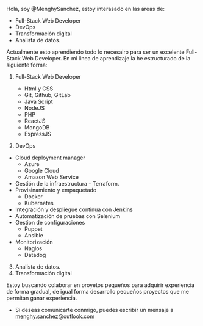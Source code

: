 Hola, soy @MenghySanchez, estoy interasado en las áreas de: 
- Full-Stack Web Developer
- DevOps
- Transformación digital
- Analista de datos.

Actualmente esto aprendiendo todo lo necesairo para ser un excelente Full-Stack Web Developer.
En mi linea de aprendizaje la he estructurado de la siguiente forma:

1. Full-Stack Web Developer
	- Html y CSS
	- Git, Github, GitLab
	- Java Script
	- NodeJS
	- PHP
	- ReactJS
	- MongoDB
	- ExpressJS
  
2. DevOps
  - Cloud deployment manager
  	- Azure
    - Google Cloud
    - Amazon Web Service
   - Gestión de la infraestructura
   	- Terraform.
   - Provisinamiento y empaquetado
		- Docker
		- Kubernetes
   - Integración y despliegue continua con Jenkins
   - Automatización de pruebas con Selenium
   - Gestion de configuraciones
		- Puppet
		- Ansible
   - Monitorización
		- Naglos
		- Datadog
3. Analista de datos.
4. Transformación digital

Estoy buscando colaborar en proyetos pequeños para adquirir experiencia de forma gradual,
de igual forma desarrollo pequeños proyectos que me permitan ganar experiencia. 

- Si deseas comunicarte conmigo, puedes escribir un mensaje a menghy.sanchez@outlook.com

<!---
MenghySanchez/MenghySanchez is a ✨ special ✨ repository because its `README.md` (this file) appears on your GitHub profile.
You can click the Preview link to take a look at your changes.
--->
